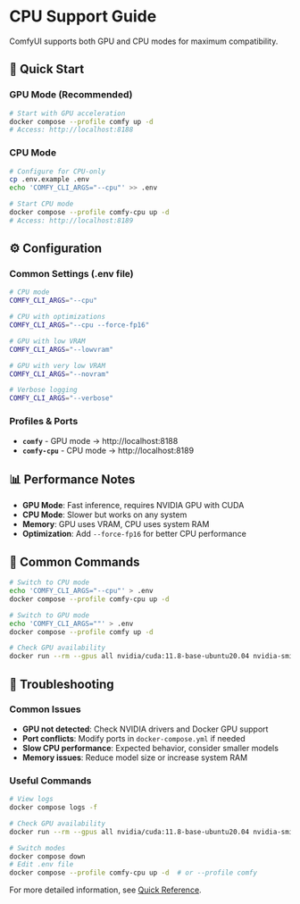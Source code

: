 # CPU Support Guide

ComfyUI supports both GPU and CPU modes for maximum compatibility.

## 🚀 Quick Start

### GPU Mode (Recommended)
```bash
# Start with GPU acceleration
docker compose --profile comfy up -d
# Access: http://localhost:8188
```

### CPU Mode
```bash
# Configure for CPU-only
cp .env.example .env
echo 'COMFY_CLI_ARGS="--cpu"' >> .env

# Start CPU mode
docker compose --profile comfy-cpu up -d
# Access: http://localhost:8189
```

## ⚙️ Configuration

### Common Settings (.env file)
```bash
# CPU mode
COMFY_CLI_ARGS="--cpu"

# CPU with optimizations
COMFY_CLI_ARGS="--cpu --force-fp16"

# GPU with low VRAM
COMFY_CLI_ARGS="--lowvram"

# GPU with very low VRAM
COMFY_CLI_ARGS="--novram"

# Verbose logging
COMFY_CLI_ARGS="--verbose"
```

### Profiles & Ports
- **`comfy`** - GPU mode → http://localhost:8188
- **`comfy-cpu`** - CPU mode → http://localhost:8189

## 📊 Performance Notes

- **GPU Mode**: Fast inference, requires NVIDIA GPU with CUDA
- **CPU Mode**: Slower but works on any system
- **Memory**: GPU uses VRAM, CPU uses system RAM
- **Optimization**: Add `--force-fp16` for better CPU performance

## 🔧 Common Commands

```bash
# Switch to CPU mode
echo 'COMFY_CLI_ARGS="--cpu"' > .env
docker compose --profile comfy-cpu up -d

# Switch to GPU mode
echo 'COMFY_CLI_ARGS=""' > .env
docker compose --profile comfy up -d

# Check GPU availability
docker run --rm --gpus all nvidia/cuda:11.8-base-ubuntu20.04 nvidia-smi
```

## 🐛 Troubleshooting

### Common Issues
- **GPU not detected**: Check NVIDIA drivers and Docker GPU support
- **Port conflicts**: Modify ports in `docker-compose.yml` if needed
- **Slow CPU performance**: Expected behavior, consider smaller models
- **Memory issues**: Reduce model size or increase system RAM

### Useful Commands
```bash
# View logs
docker compose logs -f

# Check GPU availability
docker run --rm --gpus all nvidia/cuda:11.8-base-ubuntu20.04 nvidia-smi

# Switch modes
docker compose down
# Edit .env file
docker compose --profile comfy-cpu up -d  # or --profile comfy
```

For more detailed information, see [Quick Reference](QUICK_REFERENCE.md).
